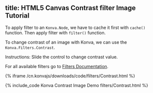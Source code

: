 title: HTML5 Canvas Contrast filter Image Tutorial
---

To apply filter to an `Konva.Node`, we have to cache it first with `cache()`
function. Then apply filter with `filter()` function.

To change contrast of an image with Konva, we can use the `Konva.Filters.Contrast`.

Instructions: Slide the control to change contrast value.

For all available filters go to [Filters Documentation](/cn.konvajs/api/Konva.Filters.html).

{% iframe /cn.konvajs/downloads/code/filters/Contrast.html %}

{% include_code Konva Contrast Image Demo filters/Contrast.html %}